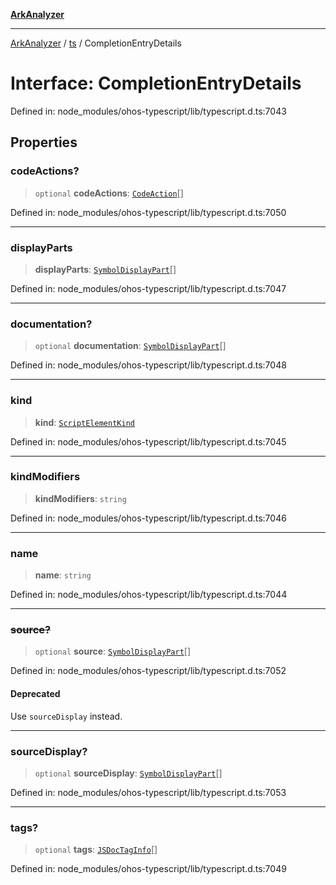 [**ArkAnalyzer**](../../../../README.md)

***

[ArkAnalyzer](../../../../globals.md) / [ts](../README.md) / CompletionEntryDetails

# Interface: CompletionEntryDetails

Defined in: node\_modules/ohos-typescript/lib/typescript.d.ts:7043

## Properties

### codeActions?

> `optional` **codeActions**: [`CodeAction`](CodeAction.md)[]

Defined in: node\_modules/ohos-typescript/lib/typescript.d.ts:7050

***

### displayParts

> **displayParts**: [`SymbolDisplayPart`](SymbolDisplayPart.md)[]

Defined in: node\_modules/ohos-typescript/lib/typescript.d.ts:7047

***

### documentation?

> `optional` **documentation**: [`SymbolDisplayPart`](SymbolDisplayPart.md)[]

Defined in: node\_modules/ohos-typescript/lib/typescript.d.ts:7048

***

### kind

> **kind**: [`ScriptElementKind`](../enumerations/ScriptElementKind.md)

Defined in: node\_modules/ohos-typescript/lib/typescript.d.ts:7045

***

### kindModifiers

> **kindModifiers**: `string`

Defined in: node\_modules/ohos-typescript/lib/typescript.d.ts:7046

***

### name

> **name**: `string`

Defined in: node\_modules/ohos-typescript/lib/typescript.d.ts:7044

***

### ~~source?~~

> `optional` **source**: [`SymbolDisplayPart`](SymbolDisplayPart.md)[]

Defined in: node\_modules/ohos-typescript/lib/typescript.d.ts:7052

#### Deprecated

Use `sourceDisplay` instead.

***

### sourceDisplay?

> `optional` **sourceDisplay**: [`SymbolDisplayPart`](SymbolDisplayPart.md)[]

Defined in: node\_modules/ohos-typescript/lib/typescript.d.ts:7053

***

### tags?

> `optional` **tags**: [`JSDocTagInfo`](JSDocTagInfo-1.md)[]

Defined in: node\_modules/ohos-typescript/lib/typescript.d.ts:7049
